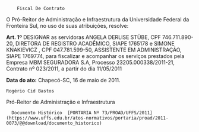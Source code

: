         Fiscal De Contrato  

O Pró-Reitor de Administração e Infraestrutura da Universidade Federal da Fronteira Sul, no uso de suas atribuições, resolve:

 **Art. 1º** DESIGNAR as servidoras ANGELA DERLISE STÜBE, CPF 746.711.890-20, DIRETORA DE REGISTRO ACADÊMICO, SIAPE 1765178 e SIMONE KNAKIEVICZ , CPF 047.781.599-50, ASSISTENTE EM ADMINISTRAÇÃO, SIAPE 1769774, para fiscalizar e acompanhar os serviços prestados pela Empresa MBM SEGURADORA S.A, Processo 23205.000338/2011-21, Contrato nº 023/2011, a partir do dia 11/05/2011

  

   **Data do ato:** Chapecó-SC, 16 de maio de 2011.   
 

    Rogério Cid Bastos   
 Pró-Reitor de Administração e Infraestrutura 

      Documento Histórico  [PORTARIA Nº 73/PROAD/UFFS/2011](https://www.uffs.edu.br/atos-normativos/portaria/proad/2011-0073/@@download/documento_historico)     
      
